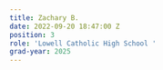 ```yaml
---
title: Zachary B.
date: 2022-09-20 18:47:00 Z
position: 3
role: 'Lowell Catholic High School '
grad-year: 2025
---
```


